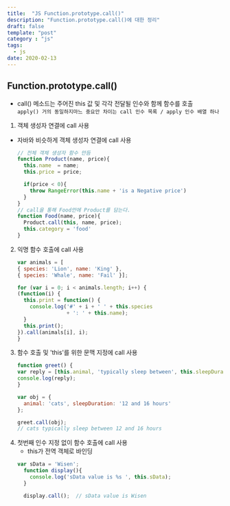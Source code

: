 ```yaml
---
title:  "JS Function.prototype.call()"
description: "Function.prototype.call()에 대한 정리"
draft: false
template: "post"
category : "js"
tags:
  - js
date: 2020-02-13
---
```

## Function.prototype.call()

* call() 메소드는 주어진 this 값 및 각각 전달될 인수와 함께 함수를 호출  
  `apply() 거의 동일하지마느 중요안 차이는 call 인수 목록 / apply 인수 배열 하나`

1. 객체 생성자 연결에 call 사용
  - 자바와 비슷하게 객체 생성자 연결에 call 사용

    ~~~js
    // 전체 객체 생성자 함수 만듬
    function Product(name, price){
      this.name  = name;
      this.price = price;

      if(price < 0){
        throw RangeError(this.name + 'is a Negative price')
      }
    }
    // call을 통해 Food안에 Product를 담는다.
    function Food(name, price){
      Product.call(this, name, price);
      this.category = 'food'
    }
    ~~~
    
2. 익명 함수 호출에 call 사용
    ~~~js
    var animals = [
    { species: 'Lion', name: 'King' },
    { species: 'Whale', name: 'Fail' }];

    for (var i = 0; i < animals.length; i++) {
    (function(i) {
      this.print = function() {
        console.log('#' + i + ' ' + this.species
                    + ': ' + this.name);
      }
      this.print();
    }).call(animals[i], i);
    }
    ~~~
3. 함수 호출 및 'this'를 위한 문맥 지정에 call 사용
    ~~~js
    function greet() {
    var reply = [this.animal, 'typically sleep between', this.sleepDuration].join(' ');
    console.log(reply);
    }

    var obj = {
      animal: 'cats', sleepDuration: '12 and 16 hours'
    };

    greet.call(obj); 
    // cats typically sleep between 12 and 16 hours
    ~~~
 4. 첫번째 인수 지정 없이 함수 호출에 call 사용
    - this가 전역 객체로 바인딩
    ~~~js
    var sData = 'Wisen';            
      function display(){
        console.log('sData value is %s ', this.sData);
      }

      display.call();  // sData value is Wisen
    ~~~
